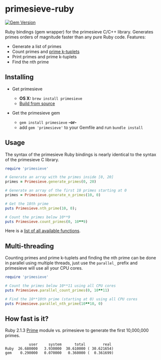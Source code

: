 primesieve-ruby
===============
[![Gem Version](https://badge.fury.io/rb/primesieve.svg)](http://badge.fury.io/rb/primesieve)

Ruby bindings (gem wrapper) for the primesieve C/C++ library. Generates primes orders of magnitude faster than any pure Ruby code.  Features:

* Generate a list of primes
* Count primes and [prime k-tuplets](https://en.wikipedia.org/wiki/Prime_k-tuple)
* Print primes and prime k-tuplets
* Find the nth prime

Installing
----------

* Get primesieve
  * __OS X:__ `brew install primesieve`
  * [Build from source](https://github.com/kimwalisch/primesieve#build-instructions-unix-like-oses)

* Get the primesieve gem
  * `gem install primesieve`
__-or-__
  * add `gem 'primesieve'` to your Gemfile and run `bundle install`

Usage
-----

The syntax of the primesieve Ruby bindings is nearly identical to the
syntax of the primesieve C library.

```Ruby
require 'primesieve'

# Generate an array with the primes inside [0, 20]
primes = Primesieve.generate_primes(0, 20)

# Generate an array of the first 10 primes starting at 0
primes = Primesieve.generate_n_primes(10, 0)

# Get the 10th prime
puts Primesieve.nth_prime(10, 0);

# Count the primes below 10**9
puts Primesieve.count_primes(0, 10**9)
```

Here is a [list of all available functions](ext/primesieve/extconf.rb).

Multi-threading
---------------

Counting primes and prime k-tuplets and finding the nth prime can be done in parallel using multiple threads, just use the ```parallel_``` prefix and primesieve will use all your CPU cores.

```Ruby
require 'primesieve'

# Count the primes below 10**11 using all CPU cores
puts Primesieve.parallel_count_primes(0, 10**11)

# Find the 10**10th prime (starting at 0) using all CPU cores
puts Primesieve.parallel_nth_prime(10**10, 0)
```

How fast is it?
---------------

Ruby 2.1.3 [Prime](http://www.ruby-doc.org/stdlib-2.0.0/libdoc/prime/rdoc/Prime.html) module vs. primesieve to generate the first 10,000,000 primes.

```
           user     system      total        real
Ruby  26.680000   3.930000  30.610000 ( 30.621654)
gem    0.290000   0.070000   0.360000 (  0.361699)
```
